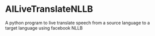 # AILiveTranslateNLLB
A python program to live translate speech from a source language to a target language using facebook NLLB

